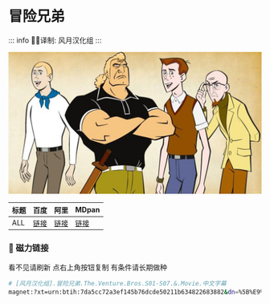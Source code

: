 # 冒险兄弟

::: info
✍🏻译制: 风月汉化组
:::

![venture-bros.jpg](venture-bros.jpg)

| 标题 | 百度 | 阿里 | MDpan |
| --- | --- | --- | --- |
| ALL |[链接](https://pan.baidu.com/s/1X5FMNC5axj97-e8X_IHvlA?pwd=679y) |[链接](https://www.aliyundrive.com/s/zaxFsM9c3AH) |[链接](https://mdpan.tk/%E5%86%92%E9%99%A9%E5%85%84%E5%BC%9F) |

### 🧲 磁力链接

看不见请刷新 点右上角按钮复制 有条件请长期做种

```bash
# [风月汉化组].冒险兄弟.The.Venture.Bros.S01-S07.&.Movie.中文字幕
magnet:?xt=urn:btih:7da5cc72a3ef145b76dcde50211b634822683882&dn=%5B%E9%A3%8E%E6%9C%88%E6%B1%89%E5%8C%96%E7%BB%84%5D.%E5%86%92%E9%99%A9%E5%85%84%E5%BC%9F.The.Venture.Bros.S01-S07.%26.Movie.%E4%B8%AD%E6%96%87%E5%AD%97%E5%B9%95&tr=http%3A%2F%2Falltorrents.net%3A80%2Fbt%2Fannounce.php&tr=http%3A%2F%2Fbluebird-hd.org%2Fannounce.php&tr=http%3A%2F%2Fwww.thetradersden.org%2Fforums%2Ftracker%2Fannounce.php&tr=http%3A%2F%2Ftracker.trancetraffic.com%3A80%2Fannounce.php&tr=http%3A%2F%2Firrenhaus.dyndns.dk%3A80%2Fannounce.php&tr=http%3A%2F%2F1337.abcvg.info%3A80%2Fannounce&tr=http%3A%2F%2Fbt.beatrice-raws.org%3A80%2Fannounce&tr=http%3A%2F%2Fwww.tribalmixes.com%3A80%2Fannounce.php&tr=http%3A%2F%2Fwww.wareztorrent.com%3A80%2Fannounce
```